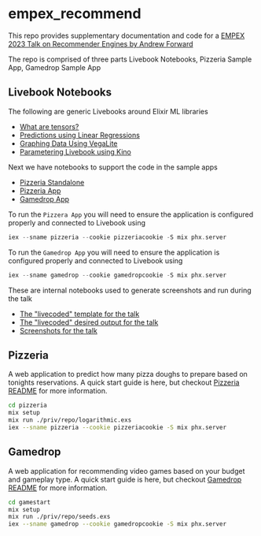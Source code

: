 # empex_recommend

This repo provides supplementary documentation and code
for a [EMPEX 2023 Talk on Recommender Engines by Andrew Forward](https://www.empex.co/new-york#speakers)

The repo is comprised of three parts Livebook Notebooks, Pizzeria Sample App, Gamedrop Sample App

## Livebook Notebooks

The following are generic Livebooks around Elixir ML libraries

* [What are tensors?](/notebooks/tensors.livemd)
* [Predictions using Linear Regressions](/notebooks/linear_regressions.livemd)
* [Graphing Data Using VegaLite](/notebooks/vegalite.livemd)
* [Parametering Livebook using Kino](/notebooks/kino.livemd)

Next we have notebooks to support the code in the sample apps

* [Pizzeria Standalone](/notebooks/pizzeria.livemd)
* [Pizzeria App](/notebooks/pizzeria_app.livemd)
* [Gamedrop App](/notebooks/gamedrop_app.livemd)

To run the `Pizzera App` you will need to ensure the application is configured properly
and connected to Livebook using

```elixir
iex --sname pizzeria --cookie pizzeriacookie -S mix phx.server
```

To run the `Gamedrop App` you will need to ensure the application is configured properly
and connected to Livebook using

```elixir
iex --sname gamedrop --cookie gamedropcookie -S mix phx.server
```

These are internal notebooks used to generate screenshots and run
during the talk

* [The "livecoded" template for the talk](/notebooks/scratch.livemd)
* [The "livecoded" desired output for the talk](/notebooks/talk.livemd)
* [Screenshots for the talk](/notebooks/screenshots.livemd)

## Pizzeria

A web application to predict how many pizza doughs to prepare based on tonights reservations.
A quick start guide is here, but checkout [Pizzeria README](/pizzeria) for more information.

```bash
cd pizzeria
mix setup
mix run ./priv/repo/logarithmic.exs
iex --sname pizzeria --cookie pizzeriacookie -S mix phx.server
```

## Gamedrop

A web application for recommending video games based on your budget and gameplay type.
A quick start guide is here, but checkout [Gamedrop README](/gamedrop) for more information.

```bash
cd gamestart
mix setup
mix run ./priv/repo/seeds.exs
iex --sname gamedrop --cookie gamedropcookie -S mix phx.server
```
